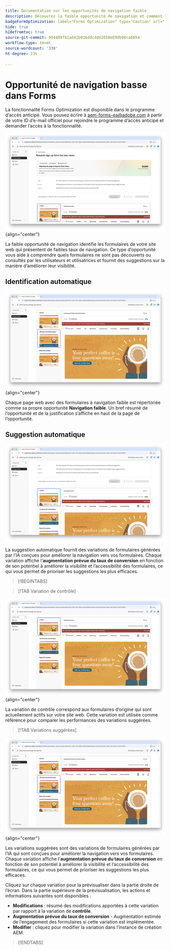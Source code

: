 ```yaml
---
title: Documentation sur les opportunités de navigation faible
description: Découvrez la faible opportunité de navigation et comment l’utiliser pour améliorer l’engagement des formulaires sur votre site web.
badgeFormOptimization: label="Forms Optimization" type="Caution" url="../../opportunity-types/form-optimization.md" tooltip="Forms Optimization"
hide: true
hidefromtoc: true
source-git-commit: 954409fb1ad41b016ddc4dd2058e69db98ca6654
workflow-type: tm+mt
source-wordcount: '330'
ht-degree: 23%

---
```



# Opportunité de navigation basse dans Forms

<span class="preview"> La fonctionnalité Forms Optimization est disponible dans le programme d’accès anticipé. Vous pouvez écrire à aem-forms-ea@adobe.com à partir de votre ID d’e-mail officiel pour rejoindre le programme d’accès anticipé et demander l’accès à la fonctionnalité. </span>

![Faible opportunité de navigation](./assets/low-navigation/hero.png){align="center"}

La faible opportunité de navigation identifie les formulaires de votre site web qui présentent de faibles taux de navigation. Ce type d’opportunité vous aide à comprendre quels formulaires ne sont pas découverts ou consultés par les utilisateurs et utilisatrices et fournit des suggestions sur la manière d’améliorer leur visibilité.

## Identification automatique

![Identification automatique de la navigation basse](./assets/low-navigation/auto-identify.png){align="center"}

Chaque page web avec des formulaires à navigation faible est répertoriée comme sa propre opportunité **Navigation faible**. Un bref résumé de l’opportunité et de la justification s’affiche en haut de la page de l’opportunité.

## Suggestion automatique

![Suggérer automatiquement une navigation basse](./assets/low-navigation/auto-suggest.png)

La suggestion automatique fournit des variations de formulaires générées par l’IA conçues pour améliorer la navigation vers vos formulaires. Chaque variation affiche l’**augmentation prévue du taux de conversion** en fonction de son potentiel à améliorer la visibilité et l’accessibilité des formulaires, ce qui vous permet de prioriser les suggestions les plus efficaces.

>[!BEGINTABS]

>[!TAB Variation de contrôle]

![Variations de contrôle](./assets/low-navigation/control-variation.png){align="center"}

La variation de contrôle correspond aux formulaires d’origine qui sont actuellement actifs sur votre site web. Cette variation est utilisée comme référence pour comparer les performances des variations suggérées.

>[!TAB Variations suggérées]

![Variations suggérées](./assets/low-navigation/suggested-variations.png){align="center"}

Les variations suggérées sont des variations de formulaires générées par l’IA qui sont conçues pour améliorer la navigation vers vos formulaires. Chaque variation affiche l’**augmentation prévue du taux de conversion** en fonction de son potentiel à améliorer la visibilité et l’accessibilité des formulaires, ce qui vous permet de prioriser les suggestions les plus efficaces.

Cliquez sur chaque variation pour la prévisualiser dans la partie droite de l’écran. Dans la partie supérieure de la prévisualisation, les actions et informations suivantes sont disponibles :

* **Modifications** : résumé des modifications apportées à cette variation par rapport à la variation de **contrôle**.
* **Augmentation prévue du taux de conversion** - Augmentation estimée de l’engagement des formulaires si cette variation est implémentée.
* **Modifier** : cliquez pour modifier la variation dans l’instance de création AEM.

>[!ENDTABS]

<!-- 

## Auto-optimize

[!BADGE Ultimate]{type=Positive tooltip="Ultimate"}

![Auto-optimize low navigation](./assets/low-views/auto-optimize.png){align="center"}

Sites Optimizer Ultimate adds the ability to deploy auto-optimization for the issues found by the low navigation opportunity.

>[!BEGINTABS]

>[!TAB Test multiple]


>[!TAB Publish selected]

{{auto-optimize-deploy-optimization-slack}}

>[!TAB Request approval]

{{auto-optimize-request-approval}}

>[!ENDTABS]

-->
